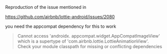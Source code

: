 Reproduction of the issue mentioned in

https://github.com/airbnb/lottie-android/issues/2080

you need the appcompat dependency for this to work

> Cannot access 'androidx. appcompat.widget.AppCompatImageView' which is a supertype of 'com.airbnb.lottie.LottieAnimationView'.
> Check your module classpath for missing or conflicting dependencies